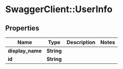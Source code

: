 # SwaggerClient::UserInfo

## Properties
Name | Type | Description | Notes
------------ | ------------- | ------------- | -------------
**display_name** | **String** |  | 
**id** | **String** |  | 


